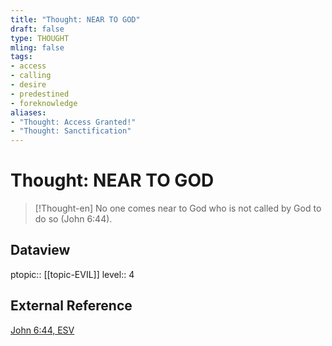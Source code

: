 ```yaml
---
title: "Thought: NEAR TO GOD"
draft: false
type: THOUGHT
mling: false
tags:
- access
- calling
- desire
- predestined
- foreknowledge
aliases:
- "Thought: Access Granted!"
- "Thought: Sanctification"
---
```

# Thought: NEAR TO GOD
> [!Thought-en]
> No one comes near to God who is not called by God to do so (John 6:44).

## Dataview
ptopic:: [[topic-EVIL]]
level:: 4

## External Reference
[John 6:44, ESV](https://www.biblegateway.com/passage/?search=John%206%3A44&version=ESV)
